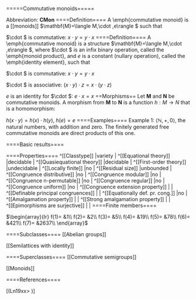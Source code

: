 =====Commutative monoids=====

Abbreviation: **CMon**
====Definition====
A \emph{commutative monoid} is a [[monoids]] $\mathbf{M}=\langle M,\cdot
,e\rangle $ such that

$\cdot $ is commutative:  $x\cdot y=y\cdot x$
====Definition====
A \emph{commutative monoid} is a structure $\mathbf{M}=\langle M,\cdot
,e\rangle $, where $\cdot $ is an infix binary operation, called the 
\emph{monoid product}, and $e$ is a constant (nullary operation), called the 
\emph{identity element}, such that


$\cdot $ is commutative:  $x\cdot y=y\cdot x$


$\cdot $ is associative:  $(x\cdot y)\cdot z=x\cdot (y\cdot z)$


$e$ is an identity for $\cdot $:  $e\cdot x=x$
==Morphisms==
Let $\mathbf{M}$ and $\mathbf{N}$ be commutative monoids. A morphism from $\mathbf{M}$
to $\mathbf{N}$ is a function $h:M\to N$ that is a homomorphism: 

$h(x\cdot y)=h(x)\cdot h(y)$, $h(e)=e$
====Examples====
Example 1: $\langle\mathbb{N},+,0\rangle$, the natural numbers, with addition and
zero. The finitely generated free commutative monoids are direct products of this one.


====Basic results====

====Properties====
^[[Classtype]]  |variety |
^[[Equational theory]]  |decidable |
^[[Quasiequational theory]]  |decidable |
^[[First-order theory]]  |undecidable |
^[[Locally finite]]  |no |
^[[Residual size]]  |unbounded |
^[[Congruence distributive]]  |no |
^[[Congruence modular]]  |no |
^[[Congruence n-permutable]]  |no |
^[[Congruence regular]]  |no |
^[[Congruence uniform]]  |no |
^[[Congruence extension property]]  | |
^[[Definable principal congruences]]  | |
^[[Equationally def. pr. cong.]]  |no |
^[[Amalgamation property]]  | |
^[[Strong amalgamation property]]  | |
^[[Epimorphisms are surjective]]  | |
====Finite members====

$\begin{array}{lr}
f(1)= &1\\
f(2)= &2\\
f(3)= &5\\
f(4)= &19\\
f(5)= &78\\
f(6)= &421\\
f(7)= &2637\\
\end{array}$

====Subclasses====
[[Abelian groups]] 

[[Semilattices with identity]] 

====Superclasses====
[[Commutative semigroups]] 

[[Monoids]] 


====References====

[(Ln19xx>
)]
